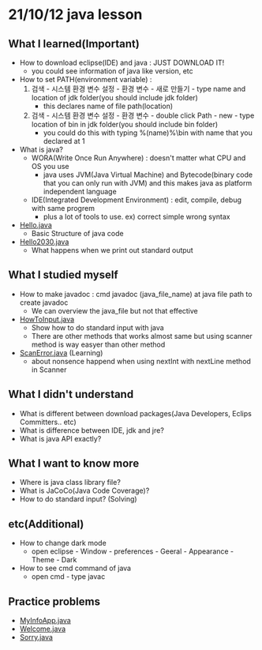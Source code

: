 # 21/10/12 java lesson

## What I learned(Important)

* How to download eclipse(IDE) and java : JUST DOWNLOAD IT!
  * you could see information of java like version, etc
* How to set PATH(environment variable) :
  1. 검색 - 시스템 환경 변수 설정 - 환경 변수 - 새로 만들기 - type name and location of jdk folder(you should include jdk folder)
      * this declares name of file path(location)
  2. 검색 - 시스템 환경 변수 설정 - 환경 변수 - double click Path - new - type location of bin in jdk folder(you should include bin folder)
      * you could do this with typing %(name)%\bin with name that you declared at 1
* What is java?
  * WORA(Write Once Run Anywhere) : doesn't matter what CPU and OS you use
    * java uses JVM(Java Virtual Machine) and Bytecode(binary code that you can only run with JVM)
      and this makes java as platform independent language
  * IDE(Integrated Development Environment) : edit, compile, debug with same progrem
    * plus a lot of tools to use. ex) correct simple wrong syntax
* [Hello.java](Hello.java)
  * Basic Structure of java code
* [Hello2030.java](Hello2030.java)
  * What happens when we print out standard output

## What I studied myself

* How to make javadoc : cmd javadoc (java_file_name) at java file path to create javadoc
  * We can overview the java_file but not that effective
* [HowToInput.java](HowToInput.java)
  * Show how to do standard input with java
  * There are other methods that works almost same but using scanner method is way easyer than other method
* [ScanError.java](ScanError.java) (Learning)
  * about nonsence happend when using nextInt with nextLine method in Scanner

## What I didn't understand

* What is different between download packages(Java Developers, Eclips Committers.. etc)
* What is difference between IDE, jdk and jre?
* What is java API exactly?

## What I want to know more

* Where is java class library file?
* What is JaCoCo(Java Code Coverage)?
* How to do standard input? (Solving)

## etc(Additional)

* How to change dark mode
  * open eclipse - Window - preferences - Geeral - Appearance - Theme - Dark
* How to see cmd command of java
  * open cmd - type javac

## Practice problems

* [MyInfoApp.java](MyInfoApp.java)
* [Welcome.java](Welcome.java)
* [Sorry.java](Sorry.java)
